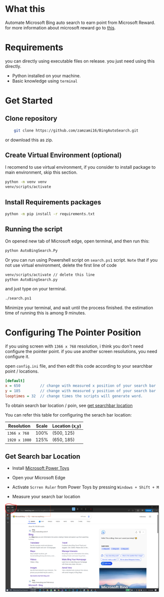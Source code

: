 # What this

Automate Microsoft Bing auto search to earn point from Microsoft Reward. for more information about microsoft reward go to [this](https://rewards.bing.com/).

# Requirements

you can directly using executable files on release. you just need using this directly.

- Python installed on your machine.
- Basic knowledge using `terminal`

# Get Started

## Clone repository

```bash
    git clone https://github.com/zamzami16/BingAutoSearch.git
```

or download this as zip.

## Create Virtual Environment (optional)

I recomend to use virtual environment, if you consider to install package to main environment, skip this section.

```bash
python -m venv venv
venv/scripts/activate
```

## Install Requirements packages

```bash
python -m pip install -r requirements.txt
```

## Running the script

On opened new tab of Microsoft edge, open terminal, and then run this:

```bash
python AutoBingSearch.Py
```

Or you can run using Powershell script on `search.ps1` script. `Note` that if you not use virtual environment, delete the first line of code

```shell
venv/scripts/activate // delete this line
python AutoBingSearch.py
```

and just type on your terminal.

```bash
./search.ps1
```

Minimize your terminal, and wait until the process finished. the estimation time of running this is among 9 minutes.

# Configuring The Pointer Position

if you using screen with `1366 x 768` resolution, i think you don't need configure the pointer point. if you use another screen resolutions, you need configure it.

open `config.ini` file, and then edit this code according to your searchbar point / locations.

```ini
[default]
x = 650         // change with measured x position of your search bar
y = 185         // change with measured y position of your search bar
looptimes = 32  // change times the scripts will generate word.
```

To obtain search bar location / poin, see [get searchbar location](#get-search-bar-location)

You can refer this table for configuring the serach bar location:

| Resolution    | Scale | Location (x,y) |
| ------------- | ----- | -------------- |
| `1366 x 768`  | 100%  | (500, 125)     |
| `1920 x 1080` | 125%  | (650, 185)     |

## Get Search bar Location

- Install [Microsoft Power Toys](https://learn.microsoft.com/en-us/windows/powertoys/install)

- Open your Microsoft Edge
- Activate `Scrren Ruler` from Power Toys by pressing `Windows + Shift + M`
- Measure your search bar location

![obtain-serach-bar-location](resources/configure-searchbar-location.png)
